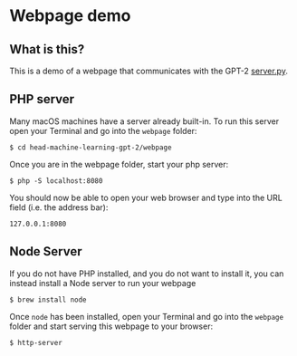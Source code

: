 # Webpage demo

## What is this?
This is a demo of a webpage that communicates with the GPT-2 [server.py](../server/server.py).

## PHP server
Many macOS machines have a server already built-in. To run this server open your Terminal and go into the `webpage` folder:

```
$ cd head-machine-learning-gpt-2/webpage
```

Once you are in the webpage folder, start your php server:

```
$ php -S localhost:8080
```

You should now be able to open your web browser and type into the URL field (i.e. the address bar):

```
127.0.0.1:8080
```

## Node Server
If you do not have PHP installed, and you do not want to install it, you can instead install a Node server to run your webpage

```
$ brew install node
```

Once `node` has been installed, open your Terminal and go into the `webpage` folder and start serving this webpage to your browser:

```
$ http-server
```